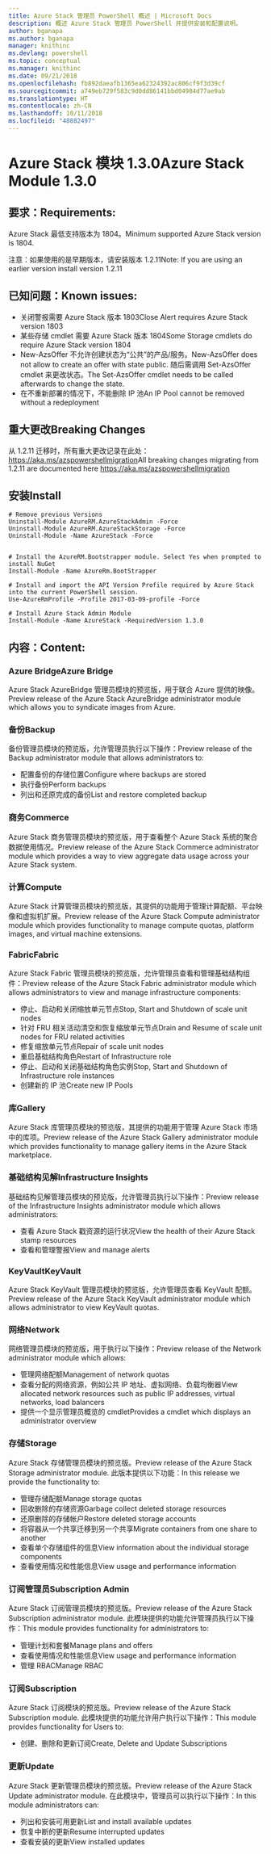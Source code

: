 ```yaml
---
title: Azure Stack 管理员 PowerShell 概述 | Microsoft Docs
description: 概述 Azure Stack 管理员 PowerShell 并提供安装和配置说明。
author: bganapa
ms.author: bganapa
manager: knithinc
ms.devlang: powershell
ms.topic: conceptual
ms.manager: knithinc
ms.date: 09/21/2018
ms.openlocfilehash: fb892daeafb1365ea62324392ac806cf9f3d39cf
ms.sourcegitcommit: a749eb729f583c9d0dd86141bbd04984d77ae9ab
ms.translationtype: HT
ms.contentlocale: zh-CN
ms.lasthandoff: 10/11/2018
ms.locfileid: "48882497"
---
```

# <a name="azure-stack-module-130"></a><span data-ttu-id="c8ff0-103">Azure Stack 模块 1.3.0</span><span class="sxs-lookup"><span data-stu-id="c8ff0-103">Azure Stack Module 1.3.0</span></span>

## <a name="requirements"></a><span data-ttu-id="c8ff0-104">要求：</span><span class="sxs-lookup"><span data-stu-id="c8ff0-104">Requirements:</span></span>
<span data-ttu-id="c8ff0-105">Azure Stack 最低支持版本为 1804。</span><span class="sxs-lookup"><span data-stu-id="c8ff0-105">Minimum supported Azure Stack version is 1804.</span></span>

<span data-ttu-id="c8ff0-106">注意：如果使用的是早期版本，请安装版本 1.2.11</span><span class="sxs-lookup"><span data-stu-id="c8ff0-106">Note: If you are using an earlier version install version 1.2.11</span></span>

## <a name="known-issues"></a><span data-ttu-id="c8ff0-107">已知问题：</span><span class="sxs-lookup"><span data-stu-id="c8ff0-107">Known issues:</span></span>

- <span data-ttu-id="c8ff0-108">关闭警报需要 Azure Stack 版本 1803</span><span class="sxs-lookup"><span data-stu-id="c8ff0-108">Close Alert requires Azure Stack version 1803</span></span>
- <span data-ttu-id="c8ff0-109">某些存储 cmdlet 需要 Azure Stack 版本 1804</span><span class="sxs-lookup"><span data-stu-id="c8ff0-109">Some Storage cmdlets do require Azure Stack version 1804</span></span>
- <span data-ttu-id="c8ff0-110">New-AzsOffer 不允许创建状态为“公共”的产品/服务。</span><span class="sxs-lookup"><span data-stu-id="c8ff0-110">New-AzsOffer does not allow to create an offer with state public.</span></span> <span data-ttu-id="c8ff0-111">随后需调用 Set-AzsOffer cmdlet 来更改状态。</span><span class="sxs-lookup"><span data-stu-id="c8ff0-111">The Set-AzsOffer cmdlet needs to be called afterwards to change the state.</span></span>
- <span data-ttu-id="c8ff0-112">在不重新部署的情况下，不能删除 IP 池</span><span class="sxs-lookup"><span data-stu-id="c8ff0-112">An IP Pool cannot be removed without a redeployment</span></span>

## <a name="breaking-changes"></a><span data-ttu-id="c8ff0-113">重大更改</span><span class="sxs-lookup"><span data-stu-id="c8ff0-113">Breaking Changes</span></span>
<span data-ttu-id="c8ff0-114">从 1.2.11 迁移时，所有重大更改记录在此处： https://aka.ms/azspowershellmigration</span><span class="sxs-lookup"><span data-stu-id="c8ff0-114">All breaking changes migrating from 1.2.11 are documented here https://aka.ms/azspowershellmigration</span></span>

## <a name="install"></a><span data-ttu-id="c8ff0-115">安装</span><span class="sxs-lookup"><span data-stu-id="c8ff0-115">Install</span></span>
```
# Remove previous Versions
Uninstall-Module AzureRM.AzureStackAdmin -Force
Uninstall-Module AzureRM.AzureStackStorage -Force
Uninstall-Module -Name AzureStack -Force 


# Install the AzureRM.Bootstrapper module. Select Yes when prompted to install NuGet
Install-Module -Name AzureRm.BootStrapper

# Install and import the API Version Profile required by Azure Stack into the current PowerShell session.
Use-AzureRmProfile -Profile 2017-03-09-profile -Force

# Install Azure Stack Admin Module
Install-Module -Name AzureStack -RequiredVersion 1.3.0
```
## <a name="content"></a><span data-ttu-id="c8ff0-116">内容：</span><span class="sxs-lookup"><span data-stu-id="c8ff0-116">Content:</span></span>
### <a name="azure-bridge"></a><span data-ttu-id="c8ff0-117">Azure Bridge</span><span class="sxs-lookup"><span data-stu-id="c8ff0-117">Azure Bridge</span></span>
<span data-ttu-id="c8ff0-118">Azure Stack AzureBridge 管理员模块的预览版，用于联合 Azure 提供的映像。</span><span class="sxs-lookup"><span data-stu-id="c8ff0-118">Preview release of the Azure Stack AzureBridge administrator module which allows you to syndicate images from Azure.</span></span>

### <a name="backup"></a><span data-ttu-id="c8ff0-119">备份</span><span class="sxs-lookup"><span data-stu-id="c8ff0-119">Backup</span></span>
<span data-ttu-id="c8ff0-120">备份管理员模块的预览版，允许管理员执行以下操作：</span><span class="sxs-lookup"><span data-stu-id="c8ff0-120">Preview release of the Backup administrator module that allows administrators to:</span></span>
- <span data-ttu-id="c8ff0-121">配置备份的存储位置</span><span class="sxs-lookup"><span data-stu-id="c8ff0-121">Configure where backups are stored</span></span>
- <span data-ttu-id="c8ff0-122">执行备份</span><span class="sxs-lookup"><span data-stu-id="c8ff0-122">Perform backups</span></span>
- <span data-ttu-id="c8ff0-123">列出和还原完成的备份</span><span class="sxs-lookup"><span data-stu-id="c8ff0-123">List and restore completed backup</span></span>

### <a name="commerce"></a><span data-ttu-id="c8ff0-124">商务</span><span class="sxs-lookup"><span data-stu-id="c8ff0-124">Commerce</span></span>
<span data-ttu-id="c8ff0-125">Azure Stack 商务管理员模块的预览版，用于查看整个 Azure Stack 系统的聚合数据使用情况。</span><span class="sxs-lookup"><span data-stu-id="c8ff0-125">Preview release of the Azure Stack Commerce administrator module which provides a way to view aggregate data usage across your Azure Stack system.</span></span>

### <a name="compute"></a><span data-ttu-id="c8ff0-126">计算</span><span class="sxs-lookup"><span data-stu-id="c8ff0-126">Compute</span></span>
<span data-ttu-id="c8ff0-127">Azure Stack 计算管理员模块的预览版，其提供的功能用于管理计算配额、平台映像和虚拟机扩展。</span><span class="sxs-lookup"><span data-stu-id="c8ff0-127">Preview release of the Azure Stack Compute administrator module which provides functionality to manage compute quotas, platform images, and virtual machine extensions.</span></span>

### <a name="fabric"></a><span data-ttu-id="c8ff0-128">Fabric</span><span class="sxs-lookup"><span data-stu-id="c8ff0-128">Fabric</span></span>
<span data-ttu-id="c8ff0-129">Azure Stack Fabric 管理员模块的预览版，允许管理员查看和管理基础结构组件：</span><span class="sxs-lookup"><span data-stu-id="c8ff0-129">Preview release of the Azure Stack Fabric administrator module which allows administrators to view and manage infrastructure components:</span></span>
- <span data-ttu-id="c8ff0-130">停止、启动和关闭缩放单元节点</span><span class="sxs-lookup"><span data-stu-id="c8ff0-130">Stop, Start and Shutdown of scale unit nodes</span></span>
- <span data-ttu-id="c8ff0-131">针对 FRU 相关活动清空和恢复缩放单元节点</span><span class="sxs-lookup"><span data-stu-id="c8ff0-131">Drain and Resume of scale unit nodes for FRU related activities</span></span>
- <span data-ttu-id="c8ff0-132">修复缩放单元节点</span><span class="sxs-lookup"><span data-stu-id="c8ff0-132">Repair of scale unit nodes</span></span>
- <span data-ttu-id="c8ff0-133">重启基础结构角色</span><span class="sxs-lookup"><span data-stu-id="c8ff0-133">Restart of Infrastructure role</span></span>
- <span data-ttu-id="c8ff0-134">停止、启动和关闭基础结构角色实例</span><span class="sxs-lookup"><span data-stu-id="c8ff0-134">Stop, Start and Shutdown of Infrastructure role instances</span></span>
- <span data-ttu-id="c8ff0-135">创建新的 IP 池</span><span class="sxs-lookup"><span data-stu-id="c8ff0-135">Create new IP Pools</span></span>


### <a name="gallery"></a><span data-ttu-id="c8ff0-136">库</span><span class="sxs-lookup"><span data-stu-id="c8ff0-136">Gallery</span></span>
<span data-ttu-id="c8ff0-137">Azure Stack 库管理员模块的预览版，其提供的功能用于管理 Azure Stack 市场中的库项。</span><span class="sxs-lookup"><span data-stu-id="c8ff0-137">Preview release of the Azure Stack Gallery administrator module which provides functionality to manage gallery items in the Azure Stack marketplace.</span></span>

### <a name="infrastructure-insights"></a><span data-ttu-id="c8ff0-138">基础结构见解</span><span class="sxs-lookup"><span data-stu-id="c8ff0-138">Infrastructure Insights</span></span>
<span data-ttu-id="c8ff0-139">基础结构见解管理员模块的预览版，允许管理员执行以下操作：</span><span class="sxs-lookup"><span data-stu-id="c8ff0-139">Preview release of the Infrastructure Insights administrator module which allows administrators:</span></span>
- <span data-ttu-id="c8ff0-140">查看 Azure Stack 戳资源的运行状况</span><span class="sxs-lookup"><span data-stu-id="c8ff0-140">View the health of their Azure Stack stamp resources</span></span>
- <span data-ttu-id="c8ff0-141">查看和管理警报</span><span class="sxs-lookup"><span data-stu-id="c8ff0-141">View and manage alerts</span></span>

### <a name="keyvault"></a><span data-ttu-id="c8ff0-142">KeyVault</span><span class="sxs-lookup"><span data-stu-id="c8ff0-142">KeyVault</span></span>
<span data-ttu-id="c8ff0-143">Azure Stack KeyVault 管理员模块的预览版，允许管理员查看 KeyVault 配额。</span><span class="sxs-lookup"><span data-stu-id="c8ff0-143">Preview release of the Azure Stack KeyVault administrator module which allows administrator to view KeyVault quotas.</span></span>

### <a name="network"></a><span data-ttu-id="c8ff0-144">网络</span><span class="sxs-lookup"><span data-stu-id="c8ff0-144">Network</span></span>
<span data-ttu-id="c8ff0-145">网络管理员模块的预览版，用于执行以下操作：</span><span class="sxs-lookup"><span data-stu-id="c8ff0-145">Preview release of the Network administrator module which allows:</span></span>
- <span data-ttu-id="c8ff0-146">管理网络配额</span><span class="sxs-lookup"><span data-stu-id="c8ff0-146">Management of network quotas</span></span>
- <span data-ttu-id="c8ff0-147">查看分配的网络资源，例如公共 IP 地址、虚拟网络、负载均衡器</span><span class="sxs-lookup"><span data-stu-id="c8ff0-147">View allocated network resources such as public IP addresses, virtual networks, load balancers</span></span>
- <span data-ttu-id="c8ff0-148">提供一个显示管理员概览的 cmdlet</span><span class="sxs-lookup"><span data-stu-id="c8ff0-148">Provides a cmdlet which displays an administrator overview</span></span>

### <a name="storage"></a><span data-ttu-id="c8ff0-149">存储</span><span class="sxs-lookup"><span data-stu-id="c8ff0-149">Storage</span></span>
<span data-ttu-id="c8ff0-150">Azure Stack 存储管理员模块的预览版。</span><span class="sxs-lookup"><span data-stu-id="c8ff0-150">Preview release of the Azure Stack Storage administrator module.</span></span>  <span data-ttu-id="c8ff0-151">此版本提供以下功能：</span><span class="sxs-lookup"><span data-stu-id="c8ff0-151">In this release we provide the functionality to:</span></span>
- <span data-ttu-id="c8ff0-152">管理存储配额</span><span class="sxs-lookup"><span data-stu-id="c8ff0-152">Manage storage quotas</span></span>
- <span data-ttu-id="c8ff0-153">回收删除的存储资源</span><span class="sxs-lookup"><span data-stu-id="c8ff0-153">Garbage collect deleted storage resources</span></span>
- <span data-ttu-id="c8ff0-154">还原删除的存储帐户</span><span class="sxs-lookup"><span data-stu-id="c8ff0-154">Restore deleted storage accounts</span></span>
- <span data-ttu-id="c8ff0-155">将容器从一个共享迁移到另一个共享</span><span class="sxs-lookup"><span data-stu-id="c8ff0-155">Migrate containers from one share to another</span></span>
- <span data-ttu-id="c8ff0-156">查看单个存储组件的信息</span><span class="sxs-lookup"><span data-stu-id="c8ff0-156">View information about the individual storage components</span></span>
- <span data-ttu-id="c8ff0-157">查看使用情况和性能信息</span><span class="sxs-lookup"><span data-stu-id="c8ff0-157">View usage and performance information</span></span>

### <a name="subscription-admin"></a><span data-ttu-id="c8ff0-158">订阅管理员</span><span class="sxs-lookup"><span data-stu-id="c8ff0-158">Subscription Admin</span></span>
<span data-ttu-id="c8ff0-159">Azure Stack 订阅管理员模块的预览版。</span><span class="sxs-lookup"><span data-stu-id="c8ff0-159">Preview release of the Azure Stack Subscription administrator module.</span></span>  <span data-ttu-id="c8ff0-160">此模块提供的功能允许管理员执行以下操作：</span><span class="sxs-lookup"><span data-stu-id="c8ff0-160">This module provides functionality for administrators to:</span></span>
- <span data-ttu-id="c8ff0-161">管理计划和套餐</span><span class="sxs-lookup"><span data-stu-id="c8ff0-161">Manage plans and offers</span></span>
- <span data-ttu-id="c8ff0-162">查看使用情况和性能信息</span><span class="sxs-lookup"><span data-stu-id="c8ff0-162">View usage and performance information</span></span>
- <span data-ttu-id="c8ff0-163">管理 RBAC</span><span class="sxs-lookup"><span data-stu-id="c8ff0-163">Manage RBAC</span></span>

### <a name="subscription"></a><span data-ttu-id="c8ff0-164">订阅</span><span class="sxs-lookup"><span data-stu-id="c8ff0-164">Subscription</span></span>
<span data-ttu-id="c8ff0-165">Azure Stack 订阅模块的预览版。</span><span class="sxs-lookup"><span data-stu-id="c8ff0-165">Preview release of the Azure Stack Subscription module.</span></span>  <span data-ttu-id="c8ff0-166">此模块提供的功能允许用户执行以下操作：</span><span class="sxs-lookup"><span data-stu-id="c8ff0-166">This module provides functionality for Users to:</span></span>
- <span data-ttu-id="c8ff0-167">创建、删除和更新订阅</span><span class="sxs-lookup"><span data-stu-id="c8ff0-167">Create, Delete and Update Subscriptions</span></span>

### <a name="update"></a><span data-ttu-id="c8ff0-168">更新</span><span class="sxs-lookup"><span data-stu-id="c8ff0-168">Update</span></span>
<span data-ttu-id="c8ff0-169">Azure Stack 更新管理员模块的预览版。</span><span class="sxs-lookup"><span data-stu-id="c8ff0-169">Preview release of the Azure Stack Update administrator module.</span></span>  <span data-ttu-id="c8ff0-170">在此模块中，管理员可以执行以下操作：</span><span class="sxs-lookup"><span data-stu-id="c8ff0-170">In this module administrators can:</span></span>
- <span data-ttu-id="c8ff0-171">列出和安装可用更新</span><span class="sxs-lookup"><span data-stu-id="c8ff0-171">List and install available updates</span></span>
- <span data-ttu-id="c8ff0-172">恢复中断的更新</span><span class="sxs-lookup"><span data-stu-id="c8ff0-172">Resume interrupted updates</span></span>
- <span data-ttu-id="c8ff0-173">查看安装的更新</span><span class="sxs-lookup"><span data-stu-id="c8ff0-173">View installed updates</span></span>
